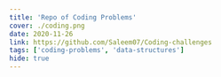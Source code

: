 ```yaml
---
title: 'Repo of Coding Problems'
cover: ./coding.png
date: 2020-11-26
link: https://github.com/Saleem07/Coding-challenges
tags: ['coding-problems', 'data-structures']
hide: true
---
```

